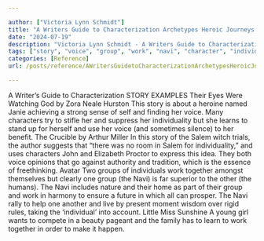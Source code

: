 ```yaml
---

author: ["Victoria Lynn Schmidt"]
title: "A Writers Guide to Characterization Archetypes Heroic Journeys and Other Elements of Dynamic Character Development - part0022_split_002.html"
date: "2024-07-19"
description: "Victoria Lynn Schmidt - A Writers Guide to Characterization Archetypes Heroic Journeys and Other Elements of Dynamic Character Development"
tags: ["story", "voice", "group", "work", "navi", "character", "individuality", "salem", "individual", "together", "one", "writer", "guide", "characterization", "example", "eye", "watching", "god", "zora", "neale", "hurston", "heroine", "named", "janie", "achieving"]
categories: [Reference]
url: /posts/reference/AWritersGuidetoCharacterizationArchetypesHeroicJourneysandOtherElementsofDynamicCharacterDevelopment-part0022split002html

---
```



A Writer’s Guide to Characterization
STORY EXAMPLES
Their Eyes Were Watching God by Zora Neale Hurston
This story is about a heroine named Janie achieving a strong sense of self and finding her voice. Many characters try to stifle her and suppress her individuality but she learns to stand up for herself and use her voice (and sometimes silence) to her benefit.
The Crucible by Arthur Miller
In this story of the Salem witch trials, the author suggests that “there was no room in Salem for individuality,” and uses characters John and Elizabeth Proctor to express this idea. They both voice opinions that go against authority and tradition, which is the essence of freethinking.
Avatar
Two groups of individuals work together amongst themselves but clearly one group (the Navi) is far superior to the other (the humans). The Navi includes nature and their home as part of their group and work in harmony to ensure a future in which all can prosper. The Navi rally to help one another and live by present moment wisdom over rigid rules, taking the ‘individual’ into account.
Little Miss Sunshine
A young girl wants to compete in a beauty pageant and the family has to learn to work together in order to make it happen.

